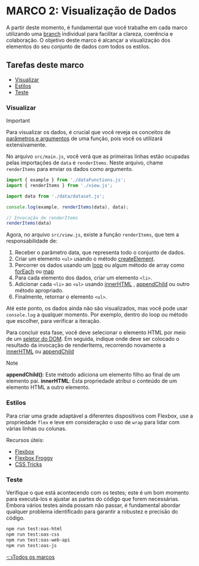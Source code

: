 # **MARCO 2:** Visualização de Dados

A partir deste momento, é fundamental que você
trabalhe em cada marco utilizando uma
[branch](https://www.atlassian.com/br/git/tutorials/comparing-workflows/feature-branch-workflow)
individual para facilitar a clareza, coerência e
colaboração. O objetivo deste marco é alcançar a visualização
dos elementos do seu conjunto de dados com todos os estilos.

## Tarefas deste marco

- [Visualizar](#visualizar)
- [Estilos](#estilos)
- [Teste](#teste)

### Visualizar

> [!IMPORTANT]
> Para visualizar os dados, é crucial que você reveja
> os conceitos de
> [parâmetros e argumentos](https://www.youtube.com/watch?v=5VVBrfWQ2Wk)
> de uma função, pois você os utilizará extensivamente.

No arquivo `src/main.js`, você verá que as primeiras linhas
estão ocupadas pelas importações de `data` e `renderItems`.
Neste arquivo, chame `renderItems` para enviar os dados
como argumento.

```js
import { example } from './dataFunctions.js';
import { renderItems } from './view.js';

import data from './data/dataset.js';

console.log(example, renderItems(data), data);

// Invocação de renderItems
renderItems(data)
```

Agora, no arquivo `src/view.js`, existe a função `renderItems`,
que tem a responsabilidade de:

1. Receber o parâmetro data, que representa todo o conjunto de dados.
2. Criar um elemento `<ul>` usando o método
[createElement](https://developer.mozilla.org/pt-BR/docs/Web/API/Document/createElement).
3. Percorrer os dados usando um
[loop](https://developer.mozilla.org/pt-BR/docs/Web/JavaScript/Guide/Loops_and_iteration)
ou algum método de array como
[forEach](https://developer.mozilla.org/pt-BR/docs/Web/JavaScript/Reference/Global_Objects/Array/forEach)
ou
[map](https://developer.mozilla.org/pt-BR/docs/Web/JavaScript/Reference/Global_Objects/Array/map)
4. Para cada elemento dos dados, criar um elemento `<li>`.
5. Adicionar cada `<li>` ao `<ul>` usando
[innerHTML](https://developer.mozilla.org/es/docs/Web/API/Element/innerHTML) ,
[appendChild](https://developer.mozilla.org/es/docs/Web/API/Node/appendChild)
ou outro método apropriado.
6. Finalmente, retornar o elemento `<ul>`.

Até este ponto, os dados ainda não são visualizados, mas você pode usar
`console.log` a qualquer momento. Por exemplo, dentro do loop ou método que
escolher, para verificar a iteração.

Para concluir esta fase, você deve selecionar o elemento HTML por meio de um
[seletor do DOM](https://developer.mozilla.org/es/docs/Web/API/Document_object_model/Locating_DOM_elements_using_selectors).
Em seguida, indique onde deve ser colocado o resultado da invocação de
renderItems, recorrendo novamente a
[innerHTML](https://developer.mozilla.org/es/docs/Web/API/Element/innerHTML) ou
[appendChild](https://developer.mozilla.org/es/docs/Web/API/Node/appendChild)

> [!NOTE]
> **appendChild()**: Este método adiciona um elemento filho ao final
> de um elemento pai.
> **innerHTML**: Esta propriedade atribui o conteúdo de um elemento
> HTML a outro elemento.

### Estilos

Para criar uma grade adaptável a diferentes dispositivos
com Flexbox, use a propriedade `flex` e leve em consideração o uso
de `wrap` para lidar com várias linhas ou colunas.

Recursos úteis:

- [Flexbox](https://curriculum.laboratoria.la/es/topics/css/css/flexbox)
- [Flexbox Froggy](https://flexboxfroggy.com/#es)
- [CSS Tricks](https://css-tricks.com/snippets/css/a-guide-to-flexbox/)

### Teste

Verifique o que está acontecendo com os testes;
este é um bom momento para executá-los e ajustar
as partes do código que forem necessárias. Embora
vários testes ainda possam não passar, é
fundamental abordar qualquer problema identificado
para garantir a robustez e precisão do código.

``` sh
npm run test:oas-html
npm run test:oas-css
npm run test:oas-web-api
npm run test:oas-js
```

[👈Todos os marcos](../README.pt.md#6-marcos)
